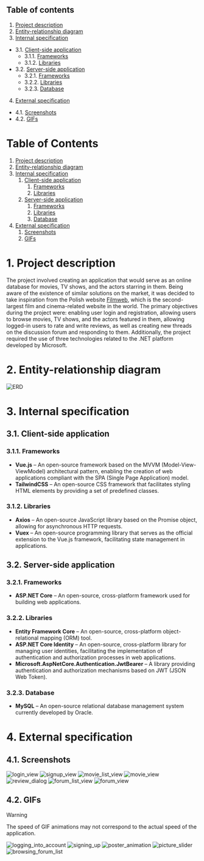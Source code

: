 ## Table of contents  
1. [Project description](#1-Project-description)  
2. [Entity-relationship diagram](#2-Entity-relationship-diagram)   
3. [Internal specification](#3-Internal-specification)  
* 3.1. [Client-side application](#31-Client-side-spplication)
  * 3.1.1. [Frameworks](#311-Frameworks)  
  * 3.1.2. [Libraries](#312-Libraries)  
* 3.2. [Server-side application](#32-Server-side-spplication)
  * 3.2.1. [Frameworks](#321-Frameworks)  
  * 3.2.2. [Libraries](#322-Libraries)  
  * 3.2.3. [Database](#322-Database)  
4. [External specification](#4-External-specification)  
* 4.1. [Screenshots](#41-Screenshots)  
* 4.2. [GIFs](#42-GIFs)

# Table of Contents  
<ol>
  <li><a href="#1-Project-description">Project description</a></li>
  <li><a href="#2-Entity-relationship-diagram">Entity-relationship diagram</a></li>
  <li>
    <a href="#3-Internal-specification">Internal specification</a>
    <ol>
      <li><a href="#31-Client-side-spplication">Client-side application</a>
        <ol>
          <li><a href="#311-Frameworks">Frameworks</a></li>
          <li><a href="#312-Libraries">Libraries</a></li>
        </ol>
      </li>
      <li><a href="#32-Server-side-spplication">Server-side application</a>
        <ol>
          <li><a href="#321-Frameworks">Frameworks</a></li>
          <li><a href="#322-Libraries">Libraries</a></li>
          <li><a href="#323-Database">Database</a></li>
        </ol>
      </li>
    </ol>
  </li>
  <li><a href="#4-External-specification">External specification</a>
    <ol>
      <li><a href="#41-Screenshots">Screenshots</a></li>
      <li><a href="#42-GIFs">GIFs</a></li>
    </ol>
  </li>
</ol>

# 1. Project description  
The project involved creating an application that would serve as an online database for movies, TV shows, and the actors starring in them. Being aware of the existence of similar solutions on the market, it was decided to take inspiration from the Polish website [Filmweb](https://www.filmweb.pl/), which is the second-largest film and cinema-related website in the world. The primary objectives during the project were: enabling user login and registration, allowing users to browse movies, TV shows, and the actors featured in them, allowing logged-in users to rate and write reviews, as well as creating new threads on the discussion forum and responding to them. Additionally, the project required the use of three technologies related to the .NET platform developed by Microsoft.

# 2. Entity-relationship diagram
![ERD](https://github.com/user-attachments/assets/c54c751f-f7f5-4a92-b46b-422aea4db957)

# 3. Internal specification

## 3.1. Client-side application

### 3.1.1. Frameworks
- **Vue.js** – An open-source framework based on the MVVM (Model-View-ViewModel) architectural pattern, enabling the creation of web applications compliant with the SPA (Single Page Application) model.
- **TailwindCSS** – An open-source CSS framework that facilitates styling HTML elements by providing a set of predefined classes.

### 3.1.2. Libraries
- **Axios** – An open-source JavaScript library based on the Promise object, allowing for asynchronous HTTP requests.
- **Vuex** – An open-source programming library that serves as the official extension to the Vue.js framework, facilitating state management in applications.

## 3.2. Server-side application

### 3.2.1. Frameworks
- **ASP.NET Core** – An open-source, cross-platform framework used for building web applications.

### 3.2.2. Libraries
- **Entity Framework Core** – An open-source, cross-platform object-relational mapping (ORM) tool.
- **ASP.NET Core Identity** – An open-source, cross-platform library for managing user identities, facilitating the implementation of authentication and authorization processes in web applications.
- **Microsoft.AspNetCore.Authentication.JwtBearer** – A library providing authentication and authorization mechanisms based on JWT (JSON Web Token).

### 3.2.3. Database
- **MySQL** – An open-source relational database management system currently developed by Oracle.

# 4. External specification

## 4.1. Screenshots
![login_view](https://github.com/user-attachments/assets/638d9ea5-51d8-40cd-9a00-d00fb6fb3b50)
![signup_view](https://github.com/user-attachments/assets/466042fd-63c4-40d0-971e-f4ce5c696a30)
![movie_list_view](https://github.com/user-attachments/assets/c39720eb-8f6a-4cc8-a420-f36ec7d49fbf)
![movie_view](https://github.com/user-attachments/assets/60bb70ae-90f0-4753-b81b-78b6a6cd48cf)
![review_dialog](https://github.com/user-attachments/assets/24322b99-58e5-42d4-a531-45098846b341)
![forum_list_view](https://github.com/user-attachments/assets/f6654569-e22b-4db0-ac4a-d7c3f13c4614)
![forum_view](https://github.com/user-attachments/assets/d68c4318-ede0-427d-a815-7a038181204d)

## 4.2. GIFs
> [!WARNING]
> The speed of GIF animations may not correspond to the actual speed of the application.

![logging_into_account](https://github.com/user-attachments/assets/05d94535-0c15-4baf-aa4e-3f316244f65e)
![signing_up](https://github.com/user-attachments/assets/ca34fd48-4b8c-4f11-94b0-a872b458cb51)
![poster_animation](https://github.com/user-attachments/assets/58adb7c7-3785-4ea2-8257-9053c11a5810)
![picture_slider](https://github.com/user-attachments/assets/d8408c6d-6c73-4526-a4b8-6d8038e89754)
![browsing_forum_list](https://github.com/user-attachments/assets/99bfd8ee-fa9d-4fe2-9781-1172797e564c)
